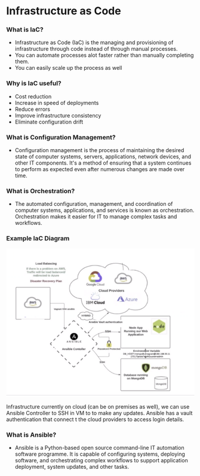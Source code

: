 # Infrastructure as Code

### What is IaC?

- Infrastructure as Code (IaC) is the managing and provisioning of infrastructure through code instead of through manual processes.
- You can automate processes alot faster rather than manually completing them. 
- You can easily scale up the process as well

### Why is IaC useful?

- Cost reduction
- Increase in speed of deployments
- Reduce errors 
- Improve infrastructure consistency
- Eliminate configuration drift

### What is Configuration Management?

- Configuration management is the process of maintaining the desired state of computer systems, servers, applications, network devices, and other IT components. It's a method of ensuring that a system continues to perform as expected even after numerous changes are made over time. 

### What is Orchestration?

- The automated configuration, management, and coordination of computer systems, applications, and services is known as orchestration. Orchestration makes it easier for IT to manage complex tasks and workflows.

### Example IaC Diagram

![](images/IaC-diagram.png)

Infrastructure currently on cloud (can be on premises as well), we can use Ansible Controller to SSH in VM to to make any updates. Ansible has a vault authentication that connect t the cloud providers to access login details.

### What is Ansible?

- Ansible is a Python-based open source command-line IT automation software programme. It is capable of configuring systems, deploying software, and orchestrating complex workflows to support application deployment, system updates, and other tasks.
